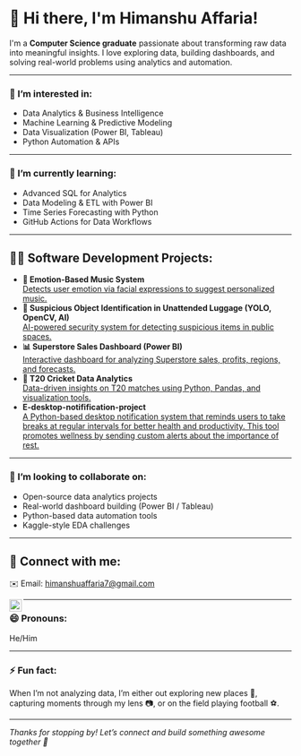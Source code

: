 # 👋 Hi there, I'm Himanshu Affaria!

I'm a **Computer Science graduate** passionate about transforming raw data into meaningful insights. I love exploring data, building dashboards, and solving real-world problems using analytics and automation.

---

### 👀 I’m interested in:
- Data Analytics & Business Intelligence
- Machine Learning & Predictive Modeling
- Data Visualization (Power BI, Tableau)
- Python Automation & APIs

---

### 🌱 I’m currently learning:
- Advanced SQL for Analytics
- Data Modeling & ETL with Power BI
- Time Series Forecasting with Python
- GitHub Actions for Data Workflows

---

<h2>👨‍💻 Software Development Projects:</h2>

<ul>
  <li><b>🎵 Emotion-Based Music System</b><br>
    <a href="https://github.com/HimanshuAffaria7/Emotion-based-music-system" target="_blank">
      Detects user emotion via facial expressions to suggest personalized music.
    </a>
  </li>
  
  <li><b>🧳 Suspicious Object Identification in Unattended Luggage (YOLO, OpenCV, AI)</b><br>
    <a href="https://github.com/HimanshuAffaria7/Suspicious_Object_Identification_in_Unattended_Luggage_Using_AI" target="_blank">
      AI-powered security system for detecting suspicious items in public spaces.
    </a>
  </li>
  
  <li><b>📊 Superstore Sales Dashboard (Power BI)</b><br>
    <a href="https://github.com/HimanshuAffaria7/superstore-Sales-board" target="_blank">
      Interactive dashboard for analyzing Superstore sales, profits, regions, and forecasts.
    </a>
  </li>

  <li><b>🏏 T20 Cricket Data Analytics</b><br>
    <a href="https://github.com/HimanshuAffaria7/data-analytics-on-cricket-" target="_blank">
      Data-driven insights on T20 matches using Python, Pandas, and visualization tools.
    </a>
  </li>

  <li><b> E-desktop-notifification-project</b><br>
    <a href="https://github.com/HimanshuAffaria7/E-desktop-notifification-project" target="_blank">
      A Python-based desktop notification system that reminds users to take breaks at regular intervals for better health and productivity. This tool promotes wellness by sending custom alerts about the importance of rest.
    </a>
  </li>
</ul>

 
---

### 💞️ I’m looking to collaborate on:
- Open-source data analytics projects
- Real-world dashboard building (Power BI / Tableau)
- Python-based data automation tools
- Kaggle-style EDA challenges

---

<h2> 🤳 Connect with me:</h2>

✉️ Email: himanshuaffaria7@gmail.com  

[<img align="left" alt="JoshMadakor | LinkedIn" width="22px" src="https://cdn.jsdelivr.net/npm/simple-icons@v3/icons/linkedin.svg" />][linkedin]

[linkedin]: https://linkedin.com/in/Himanshuaffaria7 

---

### 😄 Pronouns:
He/Him

---

### ⚡ Fun fact:
When I’m not analyzing data, I’m either out exploring new places 📍, capturing moments through my lens 📷, or on the field playing football ⚽.

---

*Thanks for stopping by! Let’s connect and build something awesome together 🚀*
